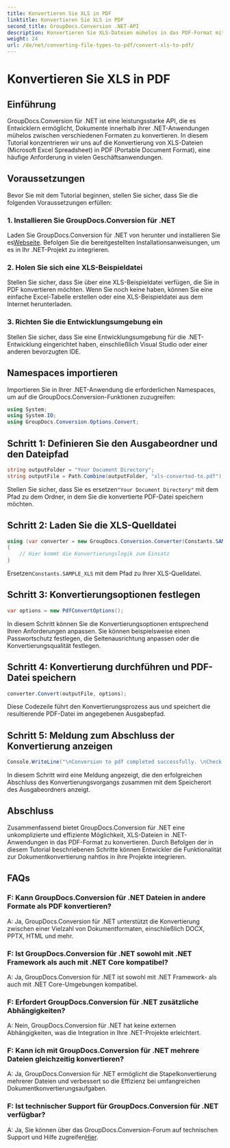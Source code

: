 ```yaml
---
title: Konvertieren Sie XLS in PDF
linktitle: Konvertieren Sie XLS in PDF
second_title: GroupDocs.Conversion .NET-API
description: Konvertieren Sie XLS-Dateien mühelos in das PDF-Format mit GroupDocs.Conversion für .NET. Nahtlose Integration, umfassende Dokumentation und Support verfügbar.
weight: 24
url: /de/net/converting-file-types-to-pdf/convert-xls-to-pdf/
---
```


# Konvertieren Sie XLS in PDF

## Einführung
GroupDocs.Conversion für .NET ist eine leistungsstarke API, die es Entwicklern ermöglicht, Dokumente innerhalb ihrer .NET-Anwendungen mühelos zwischen verschiedenen Formaten zu konvertieren. In diesem Tutorial konzentrieren wir uns auf die Konvertierung von XLS-Dateien (Microsoft Excel Spreadsheet) in PDF (Portable Document Format), eine häufige Anforderung in vielen Geschäftsanwendungen.
## Voraussetzungen
Bevor Sie mit dem Tutorial beginnen, stellen Sie sicher, dass Sie die folgenden Voraussetzungen erfüllen:
### 1. Installieren Sie GroupDocs.Conversion für .NET
 Laden Sie GroupDocs.Conversion für .NET von herunter und installieren Sie es[Webseite](https://releases.groupdocs.com/conversion/net/). Befolgen Sie die bereitgestellten Installationsanweisungen, um es in Ihr .NET-Projekt zu integrieren.
### 2. Holen Sie sich eine XLS-Beispieldatei
Stellen Sie sicher, dass Sie über eine XLS-Beispieldatei verfügen, die Sie in PDF konvertieren möchten. Wenn Sie noch keine haben, können Sie eine einfache Excel-Tabelle erstellen oder eine XLS-Beispieldatei aus dem Internet herunterladen.
### 3. Richten Sie die Entwicklungsumgebung ein
Stellen Sie sicher, dass Sie eine Entwicklungsumgebung für die .NET-Entwicklung eingerichtet haben, einschließlich Visual Studio oder einer anderen bevorzugten IDE.

## Namespaces importieren
Importieren Sie in Ihrer .NET-Anwendung die erforderlichen Namespaces, um auf die GroupDocs.Conversion-Funktionen zuzugreifen:

```csharp
using System;
using System.IO;
using GroupDocs.Conversion.Options.Convert;
```
## Schritt 1: Definieren Sie den Ausgabeordner und den Dateipfad
```csharp
string outputFolder = "Your Document Directory";
string outputFile = Path.Combine(outputFolder, "xls-converted-to.pdf");
```
 Stellen Sie sicher, dass Sie es ersetzen`"Your Document Directory"` mit dem Pfad zu dem Ordner, in dem Sie die konvertierte PDF-Datei speichern möchten.
## Schritt 2: Laden Sie die XLS-Quelldatei
```csharp
using (var converter = new GroupDocs.Conversion.Converter(Constants.SAMPLE_XLS))
{
    // Hier kommt die Konvertierungslogik zum Einsatz
}
```
 Ersetzen`Constants.SAMPLE_XLS` mit dem Pfad zu Ihrer XLS-Quelldatei.
## Schritt 3: Konvertierungsoptionen festlegen
```csharp
var options = new PdfConvertOptions();
```
In diesem Schritt können Sie die Konvertierungsoptionen entsprechend Ihren Anforderungen anpassen. Sie können beispielsweise einen Passwortschutz festlegen, die Seitenausrichtung anpassen oder die Konvertierungsqualität festlegen.
## Schritt 4: Konvertierung durchführen und PDF-Datei speichern
```csharp
converter.Convert(outputFile, options);
```
Diese Codezeile führt den Konvertierungsprozess aus und speichert die resultierende PDF-Datei im angegebenen Ausgabepfad.
## Schritt 5: Meldung zum Abschluss der Konvertierung anzeigen
```csharp
Console.WriteLine("\nConversion to pdf completed successfully. \nCheck output in {0}", outputFolder);
```
In diesem Schritt wird eine Meldung angezeigt, die den erfolgreichen Abschluss des Konvertierungsvorgangs zusammen mit dem Speicherort des Ausgabeordners anzeigt.

## Abschluss
Zusammenfassend bietet GroupDocs.Conversion für .NET eine unkomplizierte und effiziente Möglichkeit, XLS-Dateien in .NET-Anwendungen in das PDF-Format zu konvertieren. Durch Befolgen der in diesem Tutorial beschriebenen Schritte können Entwickler die Funktionalität zur Dokumentkonvertierung nahtlos in ihre Projekte integrieren.
## FAQs
### F: Kann GroupDocs.Conversion für .NET Dateien in andere Formate als PDF konvertieren?
A: Ja, GroupDocs.Conversion für .NET unterstützt die Konvertierung zwischen einer Vielzahl von Dokumentformaten, einschließlich DOCX, PPTX, HTML und mehr.
### F: Ist GroupDocs.Conversion für .NET sowohl mit .NET Framework als auch mit .NET Core kompatibel?
A: Ja, GroupDocs.Conversion für .NET ist sowohl mit .NET Framework- als auch mit .NET Core-Umgebungen kompatibel.
### F: Erfordert GroupDocs.Conversion für .NET zusätzliche Abhängigkeiten?
A: Nein, GroupDocs.Conversion für .NET hat keine externen Abhängigkeiten, was die Integration in Ihre .NET-Projekte erleichtert.
### F: Kann ich mit GroupDocs.Conversion für .NET mehrere Dateien gleichzeitig konvertieren?
A: Ja, GroupDocs.Conversion für .NET ermöglicht die Stapelkonvertierung mehrerer Dateien und verbessert so die Effizienz bei umfangreichen Dokumentkonvertierungsaufgaben.
### F: Ist technischer Support für GroupDocs.Conversion für .NET verfügbar?
 A: Ja, Sie können über das GroupDocs.Conversion-Forum auf technischen Support und Hilfe zugreifen[Hier](https://forum.groupdocs.com/c/conversion/11).